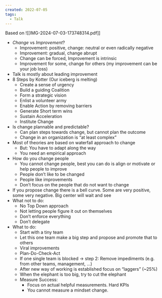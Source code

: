 ```yaml
---
created: 2022-07-05
tags:
  - Talk
---
```


Based on ![[IMG-2024-07-03-173748314.pdf]]

- *Change* vs *Improvement*?
    - Improvement: positive, change: neutral or even radically negative
    - Improvement: gradual, change abrupt
    - Change can be forced, Improvement is intrinsic
    - Improvement for some, change for others (my improvement can be your job loss)
- Talk is mostly about leading improvement
- 8 Steps by Kotter (Our iceberg is melting)
    - Create a sense of urgency
    - Build a guiding Coalition
    - Form a strategic vision
    - Enlist a volunteer army
    - Enable Action by removing barriers
    - Generate Short term wins
    - Sustain Acceleration
    - Institute Change
- Is change plannable and predictable?
    - Can plan steps towards change, but cannot plan the outcome
    - Change in an organization is “at least complex”
- Most of theories are based on waterfall approach to change
    - But: You have to adapt along the way
    - You need an empirical approach
- How do you change people
    - You cannot change people, best you can do is align or motivate or help people to improve
    - People don’t like to be changed
    - People like improvements
    - Don’t focus on the people that do not want to change
- If you propose change there is a bell curve. Some are very positive, some very negative. Big center will wait and see
- What not to do:
    - No Top Down approach
    - Not letting people figure it out on themselves
    - Don’t enforce everything
    - Don’t delegate
- What to do:
    - Start with a tiny team
    - Let this one team make a big step and propose and promote that to others
    - Viral improvements
    - Plan-Do-Check-Act
    - If one single team is blocked -> step 2: Remove impediments (e.g. from other teams, management, …)
    - After new way of working is established focus on “laggers” (~25%)
    - When the elephant is too big, try to cut the elephant
    - Measure Success:
        - Focus on actual helpful measurements. Hard KPIs
        - You cannot measure a mindset change.
